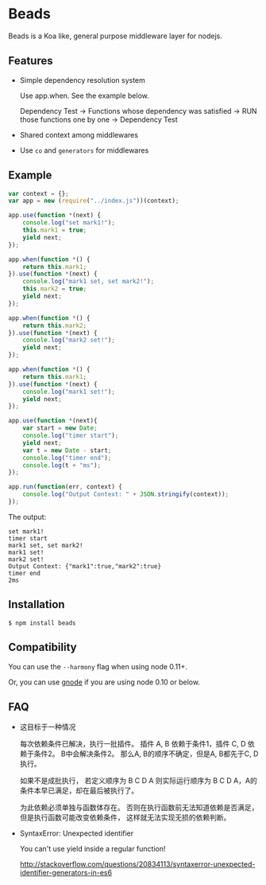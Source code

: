 # Beads

Beads is a Koa like, general purpose middleware layer for nodejs.

## Features

- Simple dependency resolution system

    Use app.when. See the example below.

    Dependency Test -> Functions whose dependency was satisfied -> RUN those functions one by one -> Dependency Test

- Shared context among middlewares

- Use `co` and `generators` for middlewares

## Example

```javascript
var context = {};
var app = new (require("../index.js"))(context);

app.use(function *(next) {
    console.log("set mark1!");
    this.mark1 = true;
    yield next;
});

app.when(function *() {
    return this.mark1;
}).use(function *(next) {
    console.log("mark1 set, set mark2!");
    this.mark2 = true;
    yield next;
});

app.when(function *() {
    return this.mark2;
}).use(function *(next) {
    console.log("mark2 set!");
    yield next;
});

app.when(function *() {
    return this.mark1;
}).use(function *(next) {
    console.log("mark1 set!");
    yield next;
});

app.use(function *(next){
    var start = new Date;
    console.log("timer start");
    yield next;
    var t = new Date - start;
    console.log("timer end");
    console.log(t + "ms");
});

app.run(function(err, context) {
    console.log("Output Context: " + JSON.stringify(context));
});
```

The output:
```
set mark1!
timer start
mark1 set, set mark2!
mark1 set!
mark2 set!
Output Context: {"mark1":true,"mark2":true}
timer end
2ms
```

## Installation

```
$ npm install beads
```

## Compatibility

You can use the `--harmony` flag when using node 0.11+.

Or, you can use [gnode](https://github.com/TooTallNate/gnode) if you are using node 0.10 or below.

## FAQ

- 这目标于一种情况

    每次依赖条件已解决，执行一批插件。
    插件 A, B 依赖于条件1，插件 C, D 依赖于条件2。
    B中会解决条件2。
    那么A, B的顺序不确定，但是A, B都先于C, D执行。

    如果不是成批执行，
    若定义顺序为 B C D A 则实际运行顺序为
    B C D A，A的条件本早已满足，却在最后被执行了。
    
    为此依赖必须单独与函数体存在。
    否则在执行函数前无法知道依赖是否满足，
    但是执行函数可能改变依赖条件，
    这样就无法实现无损的依赖判断。

- SyntaxError: Unexpected identifier

    You can't use yield inside a regular function!

    http://stackoverflow.com/questions/20834113/syntaxerror-unexpected-identifier-generators-in-es6
